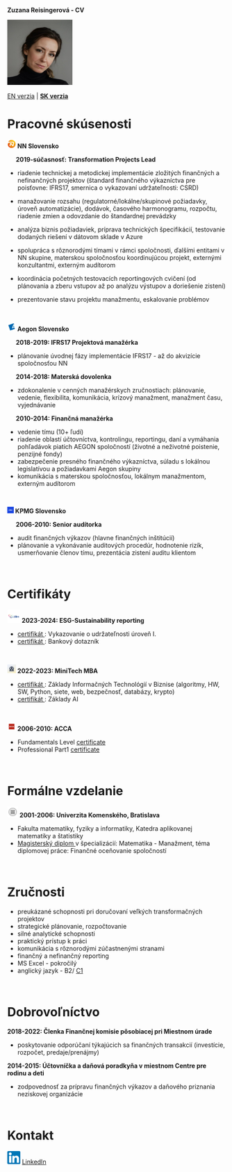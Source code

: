 **Zuzana Reisingerová - CV**

<img src="profil.jpg" width="150" height="150">

[EN verzia](README.md) | [**SK verzia**](README_SK.md) 

# Pracovné skúsenosti
**<img src="NN logo.jpeg" width="20" height="20"> NN Slovensko** 

&nbsp;&nbsp;&nbsp;&nbsp; **2019-súčasnosť: Transformation Projects Lead** 
* riadenie technickej a metodickej implementácie zložitých finančných a nefinančných projektov (štandard finančného výkazníctva pre poisťovne: IFRS17, smernica o vykazovaní udržateľnosti: CSRD)
* manažovanie rozsahu (regulatorné/lokálne/skupinové požiadavky, úroveň automatizácie), dodávok, časového harmonogramu, rozpočtu, riadenie zmien a odovzdanie do štandardnej prevádzky
* analýza biznis požiadaviek, príprava technických špecifikácií, testovanie dodaných riešení v dátovom sklade v Azure
* spolupráca s rôznorodými tímami v rámci spoločnosti, ďalšími entitami v NN skupine, materskou spoločnosťou koordinujúcou projekt, externými konzultantmi, externým audítorom
* koordinácia početných testovacích reportingových cvičení (od plánovania a zberu vstupov až po analýzu výstupov a doriešenie zistení)
* prezentovanie stavu projektu manažmentu, eskalovanie problémov

  <br>

**<img src="Aegon logo.jpeg" width="20" height="20"> Aegon Slovensko**

&nbsp;&nbsp;&nbsp;&nbsp; **2018-2019: IFRS17 Projektová manažérka**
* plánovanie úvodnej fázy implementácie IFRS17 - až do akvizície spoločnosťou NN  

&nbsp;&nbsp;&nbsp;&nbsp; **2014-2018: Materská dovolenka** 
* zdokonalenie v cenných manažérskych zručnostiach: plánovanie, vedenie, flexibilita, komunikácia, krízový manažment, manažment času, vyjednávanie

&nbsp;&nbsp;&nbsp;&nbsp; **2010-2014: Finančná manažérka** 
* vedenie tímu (10+ ľudí)
* riadenie oblastí účtovníctva, kontrolingu, reportingu, daní a vymáhania pohľadávok piatich AEGON spoločností (životné a neživotné poistenie, penzijné fondy)
* zabezpečenie presného finančného výkazníctva, súladu s lokálnou legislatívou a požiadavkami Aegon skupiny
* komunikácia s materskou spoločnosťou, lokálnym manažmentom, externým audítorom

<br>

**<img src="kpmg logo.jpeg" width="15" height="15"> KPMG Slovensko**

&nbsp;&nbsp;&nbsp;&nbsp; **2006-2010: Senior audítorka** 
* audit finančných výkazov (hlavne finančných inštitúcií)
* plánovanie a vykonávanie auditových procedúr, hodnotenie rizík, usmerňovanie členov tímu, prezentácia zistení auditu klientom

<br>

# Certifikáty
**<img src="kpmg institute logo.jpg" width="30" height="30"> 2023-2024: ESG-Sustainability reporting**
*  <a href="KPMG ESG certifikat.jpg"> certifikát </a>: Vykazovanie o udržateľnosti úroveň I. 
*  <a href="KPMG ESG certifikat_ESG dotaznik.pdf"> certifikát </a>: Bankový dotazník 

<br>

**<img src="MiniTech logo.jpeg" width="20" height="20"> 2022-2023: MiniTech MBA**
*  <a href="Reisingerova_MiniTechMBA_EN certificate.pdf"> certifikát </a>: Základy Informačných Technológií v Biznise (algoritmy, HW, SW, Python, siete, web, bezpečnosť, databázy, krypto) 
*  <a href="MiniTech_AI_certifikat.pdf"> certifikát </a>: Základy AI

<br>

**<img src="ACCA logo.jpeg" width="20" height="20"> 2006-2010: ACCA** 
* Fundamentals Level <a href="Reisingerova_ACCA_Fundamentals Level.pdf">certificate </a> 
* Professional Part1 <a href="Reisingerova_ACCA_Professional Part1.pdf">certificate </a> 

<br>

# Formálne vzdelanie 
**<img src="UK logo.jpeg" width="25" height="25"> 2001-2006: Univerzita Komenského, Bratislava** 

* Fakulta matematiky, fyziky a informatiky, Katedra aplikovanej matematiky a štatistiky 
* <a href="diplom.pdf"> Magisterský diplom </a> v špecializácií: Matematika - Manažment, téma diplomovej práce: Finančné oceňovanie spoločností 
 
<br>

# Zručnosti
* preukázané schopnosti pri doručovaní veľkých transformačných projektov  
* strategické plánovanie, rozpočtovanie
* silné analytické schopnosti
* praktický prístup k práci
* komunikácia s rôznorodými zúčastnenými stranami
* finančný a nefinančný reporting
* MS Excel - pokročilý
* anglický jazyk - B2/ <a href="Zuzana Reisingerová_ENG Proficiency Test Result.pdf">C1 </a>
  
<br>

# Dobrovoľníctvo
**2018-2022: Členka Finančnej komisie pôsobiacej pri Miestnom úrade**
* poskytovanie odporúčaní týkajúcich sa finančných transakcií (investície, rozpočet, predaje/prenájmy)

**2014-2015: Účtovníčka a daňová poradkyňa v miestnom Centre pre rodinu a deti**
* zodpovednosť za prípravu finančných výkazov a daňového priznania neziskovej organizácie

<br>

# Kontakt
<img src="LinkedIn logo.png" width="30" height="30"> 
<a href="https://www.linkedin.com/in/zuzana-reisingerova-388977152/">LinkedIn</a> 
